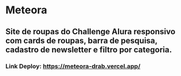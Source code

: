 # Meteora 

## Site de roupas do Challenge Alura responsivo com cards de roupas, barra de pesquisa, cadastro de newsletter e filtro por categoria.

### Link Deploy: https://meteora-drab.vercel.app/
